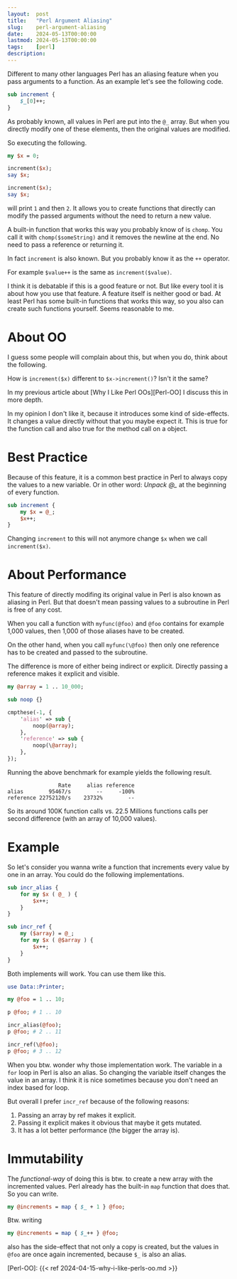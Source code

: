 ```yaml
---
layout:  post
title:   "Perl Argument Aliasing"
slug:    perl-argument-aliasing
date:    2024-05-13T00:00:00
lastmod: 2024-05-13T00:00:00
tags:    [perl]
description:
---
```


Different to many other languages Perl has an aliasing feature when you
pass arguments to a function. As an example let's see the following code.

```perl
sub increment {
    $_[0]++;
}
```

As probably known, all values in Perl are put into the `@_` array. But when
you directly modify one of these elements, then the original values are
modified.

So executing the following.

```perl
my $x = 0;

increment($x);
say $x;

increment($x);
say $x;
```

will print `1` and then `2`. It allows you to create functions that directly
can modify the passed arguments without the need to return a new value.

A built-in function that works this way you probably know of is `chomp`. You
call it with `chomp($someString)` and it removes the newline at the end. No need
to pass a reference or returning it.

In fact `increment` is also known. But you probably know it as the `++` operator.

For example `$value++` is the same as `increment($value)`.

I think it is debatable if this is a good feature or not. But like every tool
it is about how you use that feature. A feature itself is neither good or bad.
At least Perl has some built-in functions that works this way, so you also can
create such functions yourself. Seems reasonable to me.

# About OO

I guess some people will complain about this, but when you do, think about the
following.

How is `increment($x)` different to `$x->increment()`? Isn't it the same?

In my previous article about [Why I Like Perl OOs][Perl-OO] I discuss this
in more depth.

In my opinion I don't like it, because it introduces some kind of side-effects.
It changes a value directly without that you maybe expect it. This is true for
the function call and also true for the method call on a object.

# Best Practice

Because of this feature, it is a common best practice in Perl to always copy the
values to a new variable. Or in other word: *Unpack @_* at the beginning of every
function.

```perl
sub increment {
    my $x = @_;
    $x++;
}
```

Changing `increment` to this will not anymore change `$x` when we call `increment($x)`.

# About Performance

This feature of directly modifing its original value in Perl is also known as
aliasing in Perl. But that doesn't mean passing values to a subroutine in Perl
is free of any cost.

When you call a function with `myfunc(@foo)` and `@foo` contains for example
1,000 values, then 1,000 of those aliases have to be created.

On the other hand, when you call `myfunc(\@foo)` then only one reference has
to be created and passed to the subroutine.

The difference is more of either being indirect or explicit. Directly passing
a reference makes it explicit and visible.

```perl
my @array = 1 .. 10_000;

sub noop {}

cmpthese(-1, {
    'alias' => sub {
        noop(@array);
    },
    'reference' => sub {
        noop(\@array);
    },
});
```

Running the above benchmark for example yields the following result.

```
                Rate     alias reference
alias        95467/s        --     -100%
reference 22752120/s    23732%        --
```

So its around 100K function calls vs. 22.5 Millions functions calls per second
difference (with an array of 10,000 values).

# Example

So let's consider you wanna write a function that increments every value by one
in an array. You could do the following implementations.

```perl
sub incr_alias {
    for my $x ( @_ ) {
        $x++;
    }
}

sub incr_ref {
    my ($array) = @_;
    for my $x ( @$array ) {
        $x++;
    }
}
```

Both implements will work. You can use them like this.

```perl
use Data::Printer;

my @foo = 1 .. 10;

p @foo; # 1 .. 10

incr_alias(@foo);
p @foo; # 2 .. 11

incr_ref(\@foo);
p @foo; # 3 .. 12
```

When you btw. wonder why those implementation work. The variable in a `for` loop
in Perl is also an alias. So changing the variable itself changes the value in
an array. I think it is nice sometimes because you don't need an index based
for loop.

But overall I prefer `incr_ref` because of the following reasons:

1. Passing an array by ref makes it explicit.
2. Passing it explicit makes it obvious that maybe it gets mutated.
3. It has a lot better performance (the bigger the array is).

# Immutability

The *functional-way* of doing this is btw. to create a new array with the
incremented values. Perl already has the built-in `map` function that does that.
So you can write.

```perl
my @increments = map { $_ + 1 } @foo;
```

Btw. writing

```perl
my @increments = map { $_++ } @foo;
```

also has the side-effect that not only a copy is created, but the values in `@foo`
are once again incremented, because `$_` is also an alias.


[Perl-OO]: {{< ref 2024-04-15-why-i-like-perls-oo.md >}}
